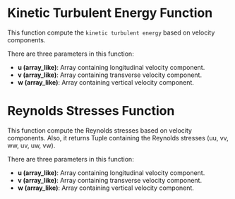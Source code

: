 # Kinetic Turbulent Energy Function

This function compute the `kinetic turbulent energy` based on velocity components.

There are three parameters in this function:

- **u (array_like)**: Array containing longitudinal velocity component. 
- **v (array_like)**: Array containing transverse velocity component. 
- **w (array_like)**: Array containing vertical velocity component. 


# Reynolds Stresses Function

This function compute the Reynolds stresses based on velocity components.
Also, it returns Tuple containing the Reynolds stresses (uu, vv, ww, uv, uw, vw).

There are three parameters in this function:

- **u (array_like)**: Array containing longitudinal velocity component. 
- **v (array_like)**: Array containing transverse velocity component. 
- **w (array_like)**: Array containing vertical velocity component. 
